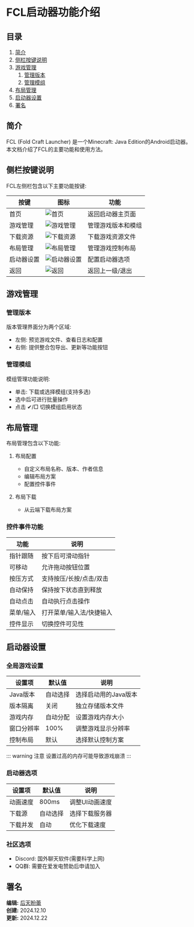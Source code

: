 # FCL启动器功能介绍

## 目录

1. [简介](#简介)
2. [侧栏按键说明](#侧栏按键说明) 
3. [游戏管理](#游戏管理)
   1. [管理版本](#管理版本)
   2. [管理模组](#管理模组)
4. [布局管理](#布局管理)
5. [启动器设置](#启动器设置)
6. [署名](#署名)

## 简介

FCL (Fold Craft Launcher) 是一个Minecraft: Java Edition的Android启动器。本文档介绍了FCL的主要功能和使用方法。

## 侧栏按键说明

FCL左侧栏包含以下主要功能按键:

| 按键 | 图标 | 功能 |
|------|------|------|
| 首页 | ![首页](/img/LATT/fcl_home.svg) | 返回启动器主页面 |
| 游戏管理 | ![游戏管理](/img/LATT/fcl_configuration.svg) | 管理游戏版本和模组 |
| 下载资源 | ![下载资源](/img/LATT/fcl_download.svg) | 下载游戏资源文件 |
| 布局管理 | ![布局管理](/img/LATT/fcl_push_button.svg) | 管理游戏控制布局 |
| 启动器设置 | ![启动器设置](/img/LATT/fcl_settings.svg) | 配置启动器选项 |
| 返回 | ![返回](/img/LATT/fcl_return.svg) | 返回上一级/退出 |

## 游戏管理

### 管理版本

版本管理界面分为两个区域:
- 左侧: 预览游戏文件、查看日志和配置
- 右侧: 提供整合包导出、更新等功能按钮

### 管理模组

模组管理功能说明:
- 单击: 下载或选择模组(支持多选)
- 选中后可进行批量操作
- 点击 ✔/□ 切换模组启用状态

## 布局管理

布局管理包含以下功能:

1. 布局配置
   - 自定义布局名称、版本、作者信息
   - 编辑布局方案
   - 配置控件事件

2. 布局下载
   - 从云端下载布局方案

### 控件事件功能

| 功能 | 说明 |
|------|------|
| 指针跟随 | 按下后可滑动指针 |
| 可移动 | 允许拖动按钮位置 |
| 按压方式 | 支持按压/长按/点击/双击 |
| 自动保持 | 保持按下状态直到释放 |
| 自动点击 | 自动执行点击操作 |
| 菜单/输入 | 打开菜单/输入法/快捷输入 |
| 控件显示 | 切换控件可见性 |

## 启动器设置

### 全局游戏设置

| 设置项 | 默认值 | 说明 |
|--------|--------|------|
| Java版本 | 自动选择 | 选择启动用的Java版本 |
| 版本隔离 | 关闭 | 独立存储版本文件 |
| 游戏内存 | 自动分配 | 设置游戏内存大小 |
| 窗口分辨率 | 100% | 调整游戏显示分辨率 |
| 控制布局 | 默认 | 选择默认控制方案 |

::: warning 注意
设置过高的内存可能导致游戏崩溃
:::

### 启动器选项

| 设置项 | 默认值 | 说明 |
|--------|--------|------|
| 动画速度 | 800ms | 调整UI动画速度 |
| 下载源 | 自动选择 | 选择下载服务器 |
| 下载并发 | 自动 | 优化下载速度 |

### 社区选项

- Discord: 国外聊天软件(需要科学上网)
- QQ群: 需要在爱发电赞助后申请加入

## 署名

**编辑:** [后天盼蕾](https://github.com/hotianbexuanto)  
**创建:** 2024.12.10  
**更新:** 2024.12.22